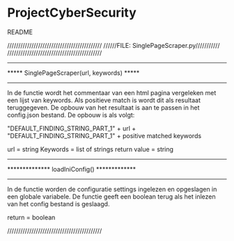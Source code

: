 # ProjectCyberSecurity

README

///////////////////////////////////////////
//////FILE: SinglePageScraper.py///////////
///////////////////////////////////////////

********************************************
***** SinglePageScraper(url, keywords) *****
********************************************
In de functie wordt het commentaar van een html pagina vergeleken met een lijst van keywords. 
Als positieve match is wordt dit als resultaat teruggegeven. De opbouw van het resultaat is aan te passen
in het config.json bestand. De opbouw is als volgt:

"DEFAULT_FINDING_STRING_PART_1" + url + "DEFAULT_FINDING_STRING_PART_1" + positive matched keywords

url = string
Keywords = list of strings
return value = string

********************************************
************** loadIniConfig() *************
********************************************
In de functie worden de configuratie settings ingelezen en opgeslagen in een globale variabele.
De functie geeft een boolean terug als het inlezen van het config bestand is geslaagd.

return = boolean

///////////////////////////////////////////

